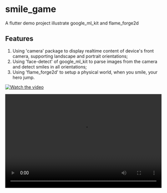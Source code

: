 # smile_game

A flutter demo project illustrate google_ml_kit and flame_forge2d

## Features
1. Using 'camera' package to display realtime content of device's front camera, supporting landscape and portrait orientations;
2. Using 'face-detect' of google_ml_kit to parse images from the camera and detect smiles in all orientations;
3. Using 'flame_forge2d' to setup a physical world, when you smile, your hero jump.


[![Watch the video](https://img.youtube.com/vi/T-D1KVIuvjA/maxresdefault.jpg)](https://youtu.be/T-D1KVIuvjA)

<video src="https://raw.github.com/Heilum/smile_game/master/s2s.mp4" controls="" width="500" height="300"></video>
